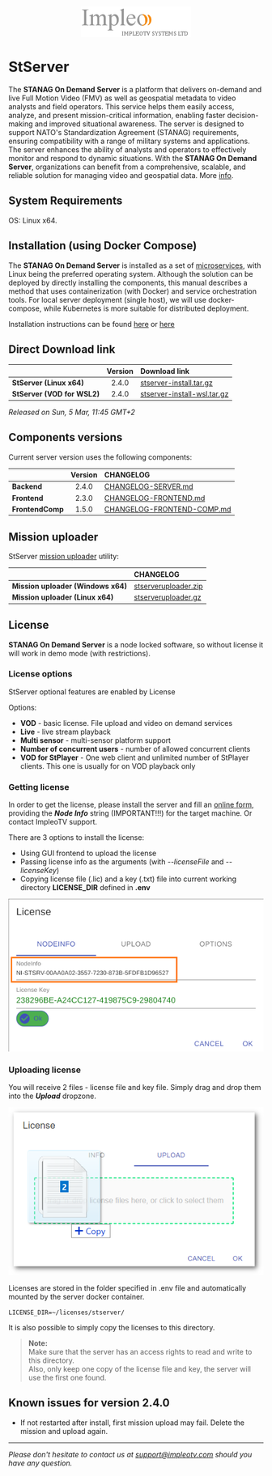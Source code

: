 
<div align="center">
  <a >
    <img src="images/impleo_logo.png" alt="Logo" >
  </a>
</div>

# StServer

The **STANAG On Demand Server** is a platform that delivers on-demand and live Full Motion Video (FMV) as well as geospatial metadata to video analysts and field operators. 
This service helps them easily access, analyze, and present mission-critical information, enabling faster decision-making and improved situational awareness. 
The server is designed to support NATO's Standardization Agreement (STANAG) requirements, ensuring compatibility with a range of military systems and applications. 
The server enhances the ability of analysts and operators to effectively monitor and respond to dynamic situations. 
With the **STANAG On Demand Server**, organizations can benefit from a comprehensive, scalable, and reliable solution for managing video and geospatial data.
More [info](https://impleotv.com/products/stanagondemand-server/).

## System Requirements

OS: Linux x64.

## Installation (using Docker Compose)

The **STANAG On Demand Server** is installed as a set of [microservices](https://www.impleotv.com/content/stserver2/help/microservices/microsevices_overview/),
with Linux being the preferred operating system. Although the solution can be deployed by directly installing the components, this manual describes a  
method that uses containerization (with Docker) and service orchestration tools. For local server deployment (single host), we will use docker-compose, 
while Kubernetes is more suitable for distributed deployment.

Installation instructions can be found [here](https://stserver.impleotv.com/help/user-guide/installation/) or [here](https://www.impleotv.com/content/stserver2/help/user-guide/installation/)


## Direct Download link

|          | Version             | Download link                                                           | 
|:---------|:-------------------:|:------------------------------------------------------------------------|
| **StServer (Linux x64)** |  2.4.0 | [stserver-install.tar.gz](https://github.com/impleotv/stserver-release/releases/download/v2.4.0/stserver-install.tar.gz)  | 
| **StServer (VOD for WSL2)** |  2.4.0 | [stserver-install-wsl.tar.gz](https://github.com/impleotv/stserver-release/releases/download/v2.4.0/stserver-install-wsl.tar.gz)  | 

*Released on Sun, 5 Mar, 11:45 GMT+2*

## Components versions

Current server version uses the following components:  

|                  | Version             | CHANGELOG                                                          | 
|:-----------------|:-------------------:|:------------------------------------------------------------------------|
| **Backend**      |  2.4.0 | [CHANGELOG-SERVER.md](./CHANGELOG-FRONTEND.md) | 
| **Frontend**     |  2.3.0 | [CHANGELOG-FRONTEND.md](./CHANGELOG-FRONTEND.md) | 
| **FrontendComp** |  1.5.0 | [CHANGELOG-FRONTEND-COMP.md](./CHANGELOG-FRONTEND-COMP.md) | 
  

## Mission uploader

StServer [mission uploader](https://www.impleotv.com/content/stserver2/help/utilities/stserver-uploader/) utility:  

|                  |  CHANGELOG                                                          | 
|:-----------------|:------------------------------------------------------------------------|
| **Mission uploader (Windows x64)**      |  [stserveruploader.zip](https://impleotv.com/content/stserver2/stserveruploader/stserveruploader.zip) | 
| **Mission uploader (Linux x64)**        |  [stserveruploader.gz](https://impleotv.com/content/stserver2/stserveruploader/stserveruploader.gz) | 
  

## License

**STANAG On Demand Server** is a node locked software, so without license it will work in demo mode (with restrictions). 

### License options

StServer optional features are enabled by License

Options:  

- **VOD** - basic license. File upload and video on demand services  
- **Live** - live stream playback  
- **Multi sensor** - multi-sensor platform support  
- **Number of concurrent users** - number of allowed concurrent clients 
- **VOD for StPlayer** - One web client and unlimited number of StPlayer clients.  This one is usually for on VOD playback only  

### Getting license

In order to get the license, please install the server and fill an [online form](https://docs.google.com/forms/d/e/1FAIpQLSd_XW6bDsFce1G1cpds4gMQNlwNax0CvkWzcMbscxZ5rLaIbA/viewform), providing the ***Node Info*** string (IMPORTANT!!!) for the target machine. Or contact ImpleoTV support.

There are 3 options to install the license:  

- Using GUI frontend to upload the license
- Passing license info as the arguments (with *--licenseFile* and *--licenseKey*)
- Copying license file (.lic) and a key (.txt) file into current working directory **LICENSE_DIR** defined in **.env**

![Node Info](./images/license.png)

### Uploading license
You will receive 2 files - license file and key file. Simply drag and drop them into the ***Upload*** dropzone.

![Upload license](./images/licenseUpload.png)

Licenses are stored in the folder specified in .env file and automatically mounted by the server docker container.
```
LICENSE_DIR=~/licenses/stserver/
```
It is also possible to simply copy the licenses to this directory.

> **Note:**  
Make sure that the server has an access rights to read and write to this directory.  
Also, only keep one copy of the license file and key, the server will use the first one found.


## Known issues for version 2.4.0

- If not restarted after install, first mission upload may fail. Delete the mission and upload again.

----  
*Please don't hesitate to contact us at support@impleotv.com should you have any question.*
